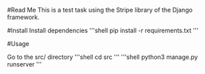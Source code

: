 #Read Me
This is a test task using the Stripe library of the Django framework.

#Install
Install dependencies
'''shell
pip install -r requirements.txt
'''

#Usage

Go to the src/ directory
'''shell
cd src
'''
'''shell
python3 manage.py runserver
'''
